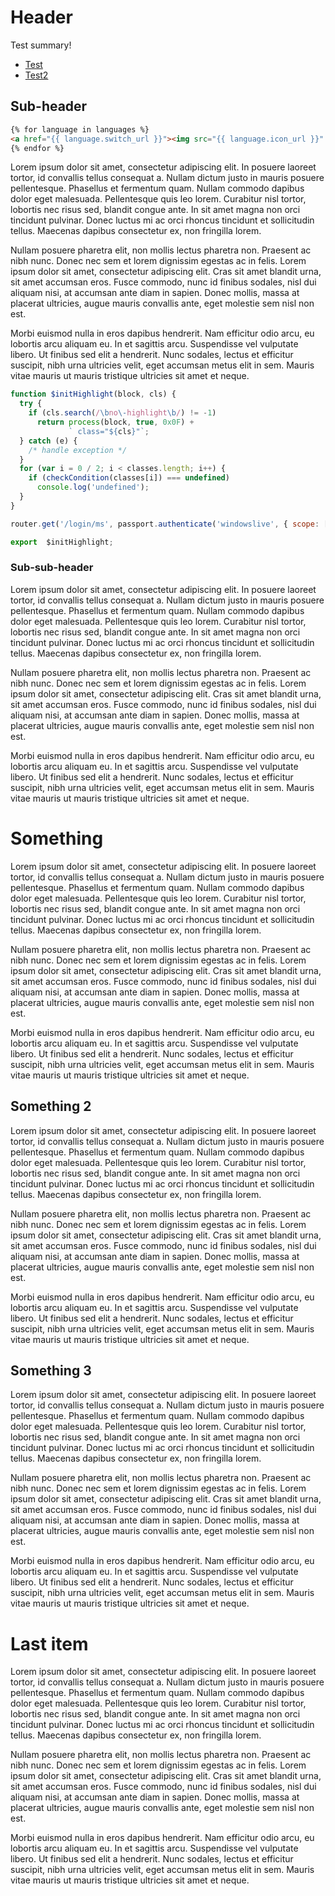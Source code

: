 <!-- TITLE: Home -->
<!-- SUBTITLE: A quick summary of Home -->
# Header
Test summary!

- [Test](/test)
- [Test2](/test2)

## Sub-header


```html
{% for language in languages %}
<a href="{{ language.switch_url }}"><img src="{{ language.icon_url }}" alt="{{ language.title }}" title="{{ language.title }}"></a>
{% endfor %}
```


Lorem ipsum dolor sit amet, consectetur adipiscing elit. In posuere laoreet tortor, id convallis tellus consequat a. Nullam dictum justo in mauris posuere pellentesque. Phasellus et fermentum quam. Nullam commodo dapibus dolor eget malesuada. Pellentesque quis leo lorem. Curabitur nisl tortor, lobortis nec risus sed, blandit congue ante. In sit amet magna non orci tincidunt pulvinar. Donec luctus mi ac orci rhoncus tincidunt et sollicitudin tellus. Maecenas dapibus consectetur ex, non fringilla lorem.

Nullam posuere pharetra elit, non mollis lectus pharetra non. Praesent ac nibh nunc. Donec nec sem et lorem dignissim egestas ac in felis. Lorem ipsum dolor sit amet, consectetur adipiscing elit. Cras sit amet blandit urna, sit amet accumsan eros. Fusce commodo, nunc id finibus sodales, nisl dui aliquam nisi, at accumsan ante diam in sapien. Donec mollis, massa at placerat ultricies, augue mauris convallis ante, eget molestie sem nisl non est.

Morbi euismod nulla in eros dapibus hendrerit. Nam efficitur odio arcu, eu lobortis arcu aliquam eu. In et sagittis arcu. Suspendisse vel vulputate libero. Ut finibus sed elit a hendrerit. Nunc sodales, lectus et efficitur suscipit, nibh urna ultricies velit, eget accumsan metus elit in sem. Mauris vitae mauris ut mauris tristique ultricies sit amet et neque.

```js
function $initHighlight(block, cls) {
  try {
    if (cls.search(/\bno\-highlight\b/) != -1)
      return process(block, true, 0x0F) +
             ` class="${cls}"`;
  } catch (e) {
    /* handle exception */
  }
  for (var i = 0 / 2; i < classes.length; i++) {
    if (checkCondition(classes[i]) === undefined)
      console.log('undefined');
  }
}

router.get('/login/ms', passport.authenticate('windowslive', { scope: ['wl.signin', 'wl.basic', 'wl.emails'] })).router.get('/login/ms', passport.authenticate('windowslive', { scope: ['wl.signin', 'wl.basic', 'wl.emails'] })).router.get('/login/ms', passport.authenticate('windowslive', { scope: ['wl.signin', 'wl.basic', 'wl.emails'] }))

export  $initHighlight;
```

### Sub-sub-header

Lorem ipsum dolor sit amet, consectetur adipiscing elit. In posuere laoreet tortor, id convallis tellus consequat a. Nullam dictum justo in mauris posuere pellentesque. Phasellus et fermentum quam. Nullam commodo dapibus dolor eget malesuada. Pellentesque quis leo lorem. Curabitur nisl tortor, lobortis nec risus sed, blandit congue ante. In sit amet magna non orci tincidunt pulvinar. Donec luctus mi ac orci rhoncus tincidunt et sollicitudin tellus. Maecenas dapibus consectetur ex, non fringilla lorem.

Nullam posuere pharetra elit, non mollis lectus pharetra non. Praesent ac nibh nunc. Donec nec sem et lorem dignissim egestas ac in felis. Lorem ipsum dolor sit amet, consectetur adipiscing elit. Cras sit amet blandit urna, sit amet accumsan eros. Fusce commodo, nunc id finibus sodales, nisl dui aliquam nisi, at accumsan ante diam in sapien. Donec mollis, massa at placerat ultricies, augue mauris convallis ante, eget molestie sem nisl non est.

Morbi euismod nulla in eros dapibus hendrerit. Nam efficitur odio arcu, eu lobortis arcu aliquam eu. In et sagittis arcu. Suspendisse vel vulputate libero. Ut finibus sed elit a hendrerit. Nunc sodales, lectus et efficitur suscipit, nibh urna ultricies velit, eget accumsan metus elit in sem. Mauris vitae mauris ut mauris tristique ultricies sit amet et neque.

# Something

Lorem ipsum dolor sit amet, consectetur adipiscing elit. In posuere laoreet tortor, id convallis tellus consequat a. Nullam dictum justo in mauris posuere pellentesque. Phasellus et fermentum quam. Nullam commodo dapibus dolor eget malesuada. Pellentesque quis leo lorem. Curabitur nisl tortor, lobortis nec risus sed, blandit congue ante. In sit amet magna non orci tincidunt pulvinar. Donec luctus mi ac orci rhoncus tincidunt et sollicitudin tellus. Maecenas dapibus consectetur ex, non fringilla lorem.

Nullam posuere pharetra elit, non mollis lectus pharetra non. Praesent ac nibh nunc. Donec nec sem et lorem dignissim egestas ac in felis. Lorem ipsum dolor sit amet, consectetur adipiscing elit. Cras sit amet blandit urna, sit amet accumsan eros. Fusce commodo, nunc id finibus sodales, nisl dui aliquam nisi, at accumsan ante diam in sapien. Donec mollis, massa at placerat ultricies, augue mauris convallis ante, eget molestie sem nisl non est.

Morbi euismod nulla in eros dapibus hendrerit. Nam efficitur odio arcu, eu lobortis arcu aliquam eu. In et sagittis arcu. Suspendisse vel vulputate libero. Ut finibus sed elit a hendrerit. Nunc sodales, lectus et efficitur suscipit, nibh urna ultricies velit, eget accumsan metus elit in sem. Mauris vitae mauris ut mauris tristique ultricies sit amet et neque.

## Something 2

Lorem ipsum dolor sit amet, consectetur adipiscing elit. In posuere laoreet tortor, id convallis tellus consequat a. Nullam dictum justo in mauris posuere pellentesque. Phasellus et fermentum quam. Nullam commodo dapibus dolor eget malesuada. Pellentesque quis leo lorem. Curabitur nisl tortor, lobortis nec risus sed, blandit congue ante. In sit amet magna non orci tincidunt pulvinar. Donec luctus mi ac orci rhoncus tincidunt et sollicitudin tellus. Maecenas dapibus consectetur ex, non fringilla lorem.

Nullam posuere pharetra elit, non mollis lectus pharetra non. Praesent ac nibh nunc. Donec nec sem et lorem dignissim egestas ac in felis. Lorem ipsum dolor sit amet, consectetur adipiscing elit. Cras sit amet blandit urna, sit amet accumsan eros. Fusce commodo, nunc id finibus sodales, nisl dui aliquam nisi, at accumsan ante diam in sapien. Donec mollis, massa at placerat ultricies, augue mauris convallis ante, eget molestie sem nisl non est.

Morbi euismod nulla in eros dapibus hendrerit. Nam efficitur odio arcu, eu lobortis arcu aliquam eu. In et sagittis arcu. Suspendisse vel vulputate libero. Ut finibus sed elit a hendrerit. Nunc sodales, lectus et efficitur suscipit, nibh urna ultricies velit, eget accumsan metus elit in sem. Mauris vitae mauris ut mauris tristique ultricies sit amet et neque.

## Something 3

Lorem ipsum dolor sit amet, consectetur adipiscing elit. In posuere laoreet tortor, id convallis tellus consequat a. Nullam dictum justo in mauris posuere pellentesque. Phasellus et fermentum quam. Nullam commodo dapibus dolor eget malesuada. Pellentesque quis leo lorem. Curabitur nisl tortor, lobortis nec risus sed, blandit congue ante. In sit amet magna non orci tincidunt pulvinar. Donec luctus mi ac orci rhoncus tincidunt et sollicitudin tellus. Maecenas dapibus consectetur ex, non fringilla lorem.

Nullam posuere pharetra elit, non mollis lectus pharetra non. Praesent ac nibh nunc. Donec nec sem et lorem dignissim egestas ac in felis. Lorem ipsum dolor sit amet, consectetur adipiscing elit. Cras sit amet blandit urna, sit amet accumsan eros. Fusce commodo, nunc id finibus sodales, nisl dui aliquam nisi, at accumsan ante diam in sapien. Donec mollis, massa at placerat ultricies, augue mauris convallis ante, eget molestie sem nisl non est.

Morbi euismod nulla in eros dapibus hendrerit. Nam efficitur odio arcu, eu lobortis arcu aliquam eu. In et sagittis arcu. Suspendisse vel vulputate libero. Ut finibus sed elit a hendrerit. Nunc sodales, lectus et efficitur suscipit, nibh urna ultricies velit, eget accumsan metus elit in sem. Mauris vitae mauris ut mauris tristique ultricies sit amet et neque.

# Last item

Lorem ipsum dolor sit amet, consectetur adipiscing elit. In posuere laoreet tortor, id convallis tellus consequat a. Nullam dictum justo in mauris posuere pellentesque. Phasellus et fermentum quam. Nullam commodo dapibus dolor eget malesuada. Pellentesque quis leo lorem. Curabitur nisl tortor, lobortis nec risus sed, blandit congue ante. In sit amet magna non orci tincidunt pulvinar. Donec luctus mi ac orci rhoncus tincidunt et sollicitudin tellus. Maecenas dapibus consectetur ex, non fringilla lorem.

Nullam posuere pharetra elit, non mollis lectus pharetra non. Praesent ac nibh nunc. Donec nec sem et lorem dignissim egestas ac in felis. Lorem ipsum dolor sit amet, consectetur adipiscing elit. Cras sit amet blandit urna, sit amet accumsan eros. Fusce commodo, nunc id finibus sodales, nisl dui aliquam nisi, at accumsan ante diam in sapien. Donec mollis, massa at placerat ultricies, augue mauris convallis ante, eget molestie sem nisl non est.

Morbi euismod nulla in eros dapibus hendrerit. Nam efficitur odio arcu, eu lobortis arcu aliquam eu. In et sagittis arcu. Suspendisse vel vulputate libero. Ut finibus sed elit a hendrerit. Nunc sodales, lectus et efficitur suscipit, nibh urna ultricies velit, eget accumsan metus elit in sem. Mauris vitae mauris ut mauris tristique ultricies sit amet et neque.
